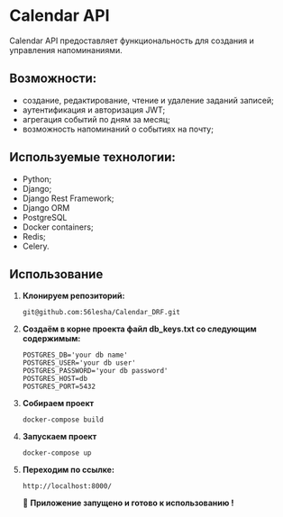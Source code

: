 # Calendar API
Calendar API предоставляет функциональность для создания и управления напоминаниями.


## Возможности:
- cоздание, редактирование, чтение и удаление заданий записей;
- аутентификация и авторизация JWT;
- агрегация событий по дням за месяц;
- возможность напоминаний о событиях на почту;

## Используемые технологии:
- Python;
- Django;
- Django Rest Framework;
- Django ORM
- PostgreSQL 
- Docker containers;
- Redis;
- Celery.

## Использование

1) <strong>Клонируем репозиторий: </strong>

   ```
   git@github.com:56lesha/Calendar_DRF.git
   ```

3) <strong>Создаём в корне проекта файл db_keys.txt со следующим содержимым: </strong>
   ```
   POSTGRES_DB='your db name'
   POSTGRES_USER='your db user'
   POSTGRES_PASSWORD='your db password'
   POSTGRES_HOST=db
   POSTGRES_PORT=5432
   ```
3) <strong>Собираем проект</strong>
   ```
   docker-compose build
   ```
4) <strong>Запускаем проект</strong>
   ``` 
   docker-compose up 
   ```
5) <strong>Переходим по ссылке:</strong>
   ```
   http://localhost:8000/
   ```

   🚀 <strong>Приложение запущено и готово к использованию !


